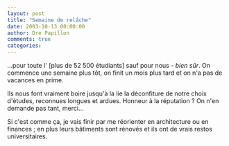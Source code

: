 ```yaml
---
layout: post
title: "Semaine de relâche"
date: 2003-10-13 00:00:00
author: Dre Papillon
comments: true
categories: 
---
```



...pour toute l' [plus de 52 500 étudiants] sauf pour nous - *bien sûr*.  On commence une semaine plus tôt, on finit un mois plus tard et on n'a pas de vacances en prime.

Ils nous font vraiment boire jusqu'à la lie la déconfiture de notre choix d'études, reconnues longues et ardues.  Honneur à la réputation ?  On n'en demande pas tant, merci...

Si c'est comme ça, je vais finir par me réorienter en architecture ou en finances ; en plus leurs bâtiments sont rénovés et ils ont de vrais restos universitaires.
